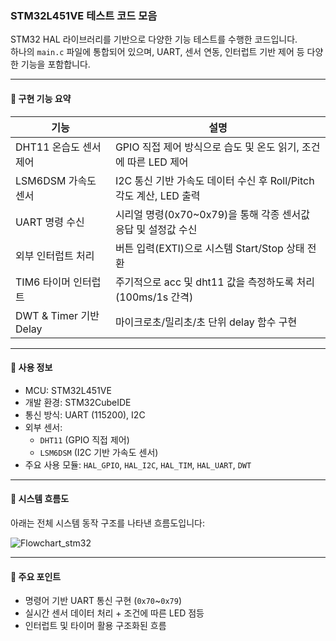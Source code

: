 ### STM32L451VE 테스트 코드 모음

STM32 HAL 라이브러리를 기반으로 다양한 기능 테스트를 수행한 코드입니다.  
하나의 `main.c` 파일에 통합되어 있으며, UART, 센서 연동, 인터럽트 기반 제어 등 다양한 기능을 포함합니다.

---

#### 📌 구현 기능 요약

| 기능 | 설명 |
|------|------|
| DHT11 온습도 센서 제어 | GPIO 직접 제어 방식으로 습도 및 온도 읽기, 조건에 따른 LED 제어 |
| LSM6DSM 가속도 센서 | I2C 통신 기반 가속도 데이터 수신 후 Roll/Pitch 각도 계산, LED 출력 |
| UART 명령 수신 | 시리얼 명령(0x70~0x79)을 통해 각종 센서값 응답 및 설정값 수신 |
| 외부 인터럽트 처리 | 버튼 입력(EXTI)으로 시스템 Start/Stop 상태 전환 |
| TIM6 타이머 인터럽트 | 주기적으로 acc 및 dht11 값을 측정하도록 처리 (100ms/1s 간격) |
| DWT & Timer 기반 Delay | 마이크로초/밀리초/초 단위 delay 함수 구현 |

---

#### 🔧 사용 정보

- MCU: STM32L451VE
- 개발 환경: STM32CubeIDE
- 통신 방식: UART (115200), I2C
- 외부 센서:
  - `DHT11` (GPIO 직접 제어)
  - `LSM6DSM` (I2C 기반 가속도 센서)
- 주요 사용 모듈: `HAL_GPIO`, `HAL_I2C`, `HAL_TIM`, `HAL_UART`, `DWT`

---

#### 🧠 시스템 흐름도

아래는 전체 시스템 동작 구조를 나타낸 흐름도입니다:

![Flowchart_stm32](https://github.com/user-attachments/assets/19b13c28-3689-4364-9632-b105a0cbc76d)

---

#### 📁 주요 포인트

- 명령어 기반 UART 통신 구현 (`0x70`~`0x79`)
- 실시간 센서 데이터 처리 + 조건에 따른 LED 점등
- 인터럽트 및 타이머 활용 구조화된 흐름

